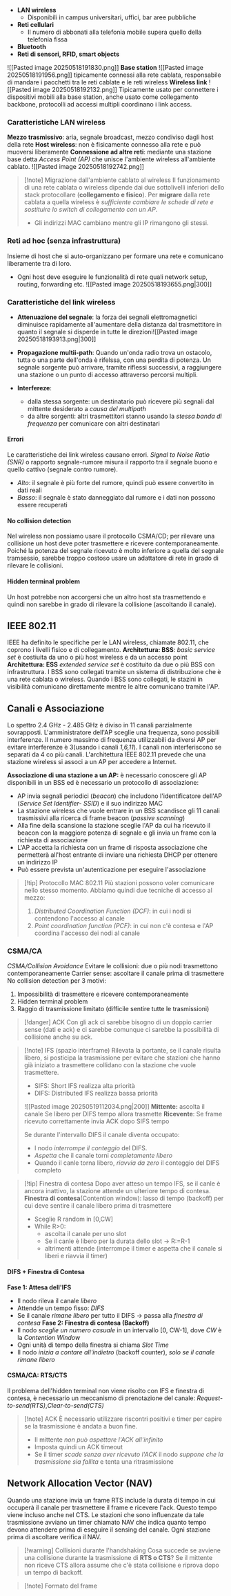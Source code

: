 - **LAN wireless**
	- Disponibili in campus universitari, uffici, bar aree pubbliche
- **Reti cellulari**
	- Il numero di abbonati alla telefonia mobile supera quello della telefonia fissa
- **Bluetooth**
- **Reti di sensori, RFID, smart objects**

![[Pasted image 20250518191830.png]]
**Base station**
![[Pasted image 20250518191956.png]]
tipicamente connessi alla rete cablata, responsabile di mandare i pacchetti tra le reti cablate e le reti wireless
**Wireless link**
![[Pasted image 20250518192132.png]]
Tipicamente usato per connettere i dispositivi mobili alla base station, anche usato come collegamento backbone, protocolli ad accessi multipli coordinano i link access.

### Caratteristiche LAN wireless
**Mezzo trasmissivo**: aria, segnale broadcast, mezzo condiviso dagli host della rete
**Host wireless**: non è fisicamente connesso alla rete e può muoversi liberamente
**Connessione ad altre reti**: mediante una stazione base detta *Access Point (AP)* che unisce l'ambiente wireless all'ambiente cablato.
![[Pasted image 20250518192742.png]]

>[!note] Migrazione dall'ambiente cablato al wireless
>Il funzionamento di una rete cablata o wireless dipende dai due sottolivelli inferiori dello stack protocollare (**collegamento e fisico**).
>Per **migrare** dalla rete cablata a quella wireless è *sufficiente cambiare le schede di rete e sostituire lo switch di collegamento con un AP*.
>- Gli indirizzi MAC cambiano mentre gli IP rimangono gli stessi.

### Reti ad hoc (senza infrastruttura)
Insieme di host che si auto-organizzano per formare una rete e comunicano liberamente tra di loro.
- Ogni host deve eseguire le funzionalità di rete quali network setup, routing, forwarding etc.
![[Pasted image 20250518193655.png|300]]

### Caratteristiche del link wireless
- **Attenuazione del segnale**: la forza dei segnali elettromagnetici diminuisce rapidamente all'aumentare della distanza dal trasmettitore in quanto il segnale si disperde in tutte le direzioni![[Pasted image 20250518193913.png|300]]
- **Propagazione multii-path**: Quando un'onda radio trova un ostacolo, tutta o una parte dell'onda è rifelssa, con una perdita di potenza. Un segnale sorgente può arrivare, tramite riflessi successivi, a raggiungere una stazione o un punto di accesso attraverso percorsi multipli.

- **Interfereze**:
	- dalla stessa sorgente: un destinatario può ricevere più segnali dal mittente desiderato a *causa del multipath*
	- da altre sorgenti: altri trasmettitori stanno usando la *stessa banda di frequenza* per comunicare con altri destinatari

#### Errori
Le caratteristiche dei link wireless causano errori. *Signal to Noise Ratio (SNR)* o rapporto segnale-rumore misura il rapporto tra il segnale buono e quello cattivo (segnale contro rumore).
- *Alto*: il segnale è più forte del rumore, quindi può essere convertito in dati reali
- *Basso*: il segnale è stato danneggiato dal rumore e i dati non possono essere recuperati

#### No collision detection
Nel wireless non possiamo usare il protocollo CSMA/CD; per rilevare una collisione un host deve poter trasmettere e ricevere contemporaneamente. Poiché la potenza del segnale ricevuto è molto inferiore a quella del segnale tramsessio, sarebbe troppo costoso usare un adattatore di rete in grado di rilevare le collisioni.
#### Hidden terminal problem
Un host potrebbe non accorgersi che un altro host sta trasmettendo e quindi non sarebbe in grado di rilevare la collisione (ascoltando il canale).

## IEEE 802.11
IEEE ha definito le specifiche per le LAN wireless, chiamate 802.11, che coprono i livelli fisico e di collegamento.
**Architettura: BSS**: *basic service set* è costiuita da uno o più host wireless e da un accesso point
**Architettura: ESS** *extended service set* è costituito da due o più BSS con infrastruttura. I BSS sono collegati tramite un sistema di distribuzione che è una rete cablata o wireless. Quando i BSS sono collegati, le stazini in visibilità comunicano direttamente mentre le altre comunicano tramite l'AP.

## Canali e Associazione
Lo spettro 2.4 GHz - 2.485 GHz è diviso in 11 canali parzialmente sovrapposti. L'amministratore dell'AP sceglie una frequenza, sono possibili interferenze. Il numero massimo di frequenza utilizzabili da diversi AP per evitare interferenze è 3(usando i canali *1,6,11*). I canali non interferiscono se separati da 4 co più canali.
L'architettura IEEE 802.11 prevede che una stazione wireless si associ a un AP per accedere a Internet.

**Associazione di una stazione a un AP:** è necessario conoscere gli AP disponibili in un BSS ed è necessario un protocollo di associazione:
- AP invia segnali periodici (*beacon*) che includono l'identificatore dell'AP (*Service Set Identifier- SSID*) e il suo indirizzo MAC
- La stazione wireless che vuole entrare in un BSS scandisce gli 11 canali trasmissivi alla ricerca di frame beacon (*passive scanning*)
- Alla fine della scansione la stazione sceglie l'AP da cui ha ricevuto il beacon con la maggiore potenza di segnale e gli invia un frame con la richiesta di associazione
- L'AP accetta la richiesta con un frame di risposta associazione che permetterà all'host entrante di inviare una richiesta DHCP per ottenere un indirizzo IP
- Può essere prevista un'autenticazione per eseguire l'associazione

>[!tip] Protocollo MAC 802.11
>Più stazioni possono voler comunicare nello stesso momento.
>Abbiamo quindi due tecniche di accesso al mezzo:
>1) *Distributed Coordination Function (DCF)*: in cui i nodi si contendono l'accesso al canale
>2) *Point coordination function (PCF)*: in cui non c'è contesa e l'AP coordina l'accesso dei nodi al canale

### CSMA/CA
*CSMA/Collision Avoidance*
Evitare le collisioni: due o più nodi trasmettono contemporaneamente
Carrier sense: ascoltare il canale prima di trasmettere
No collision detection per 3 motivi:
1) Impossibilità di trasmettere e ricevere contemporaneamente 
2) Hidden terminal problem
3) Raggio di trasmissione limitato (difficile sentire tutte le trasmissioni)
>[!danger] ACK
>Con gli ack ci sarebbe bisogno di un doppio carrier sense (dati e ack) e ci sarebbe comunque ci sarebbe la possibilità di collisione anche su ack.

>[!note] IFS (spazio interframe)
>Rilevata la portante, se il canale risulta libero, si posticipa la trasmissione per evitare che stazioni che hanno già iniziato a trasmettere collidano con la stazione che vuole trasmettere.
>- SIFS: Short IFS realizza alta priorità
>- DIFS: Distributed IFS realizza bassa priorità
>
>![[Pasted image 20250519112034.png|200]]
>**Mittente:** ascolta il canale
>	Se libero per DIFS tempo allora trasmette
>**Ricevente**: 
>	Se frame ricevuto correttamente invia ACK dopo SIFS tempo
>
>Se durante l'intervallo DIFS il canale diventa occupato:
>- l nodo *interrompe il conteggio* del DIFS.
>- *Aspetta* che il canale torni *completamente libero*
>- Quando il canle torna libero, *riavvia da zero* il conteggio del DIFS completo

>[!tip] Finestra di contesa
>Dopo aver atteso un tempo IFS, se il canle è ancora inattivo, la stazione attende un ulteriore tempo di contesa.
>**Finestra di contesa**(Contention window): lasso di tempo (backoff) per cui deve sentire il canale libero prima di trasmettere
>	- Sceglie R random in \[0,CW]
>	- While R>0:
>		- ascolta il canale per uno slot
>		- Se il canle è libero per la durata dello slot -> R:=R-1
>		- altrimenti attende (interrompe il timer e aspetta che il canale si liberi e riavvia il timer)

#### DIFS + Finestra di Contesa
**Fase 1: Attesa dell'IFS**
- Il nodo rileva il canale *libero*
- Attendde un tempo fisso: *DIFS*
- Se il canale *rimane libero* per tutto il DIFS -> passa alla *finestra di contesa*
**Fase 2: Finestra di contesa (Backoff)**
- Il nodo *sceglie un numero casuale* in un intervallo \[0, CW-1], dove *CW* è la *Contention Window*
- Ogni unità di tempo della finestra si chiama *Slot Time*
- Il nodo *inizia a contare all'indietro* (backoff counter), *solo se il canale rimane libero*
#### CSMA/CA: RTS/CTS
Il problema dell'hidden terminal non viene risolto con IFS e finestra di contesa, è necessario un meccanismo di prenotazione del canale: *Request-to-send(RTS)*,*Clear-to-send(CTS)*

>[!note] ACK
>È necessario utilizzare riscontri positivi e timer per capire se la trasmissione è andata a buon fine.
>- Il mittente *non può aspettare l'ACK all'infinito*
>- Imposta quindi un ACK timeout
>- Se il timer *scade senza aver ricevuto l'ACK* il nodo *suppone che la trasmissione sia fallita* e tenta una ritrasmissione

## Network Allocation Vector (NAV)
Quando una stazione invia un frame RTS include la durata di tempo in  cui occuperà il canale per trasmettere il frame e ricevere l'ack. Questo tempo viene incluso anche nel CTS. Le stazioni che sono influenzate da tale trasmissione avviano un timer chiamato NAV che indica quanto tempo devono attendere prima di eseguire il sensing del canale. Ogni stazione prima di ascoltare verifica il NAV.

>[!warning] Collisioni durante l'handshaking
>Cosa succede se avviene una collisione durante la trasmissione di **RTS o CTS**?
>Se il mittente non riceve CTS allora assume che c'è stata collisione e riprova dopo un tempo di backoff.

>[!note] Formato del frame
>








